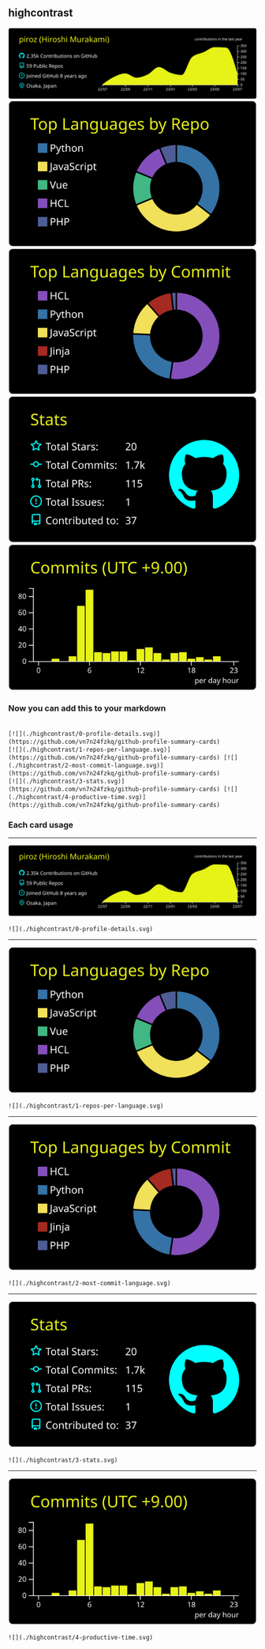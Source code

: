 ## highcontrast

[![](./0-profile-details.svg)](https://github.com/vn7n24fzkq/github-profile-summary-cards)
[![](./1-repos-per-language.svg)](https://github.com/vn7n24fzkq/github-profile-summary-cards) [![](./2-most-commit-language.svg)](https://github.com/vn7n24fzkq/github-profile-summary-cards)
[![](./3-stats.svg)](https://github.com/vn7n24fzkq/github-profile-summary-cards) [![](./4-productive-time.svg)](https://github.com/vn7n24fzkq/github-profile-summary-cards)
### Now you can add this to your markdown
```

[![](./highcontrast/0-profile-details.svg)](https://github.com/vn7n24fzkq/github-profile-summary-cards)
[![](./highcontrast/1-repos-per-language.svg)](https://github.com/vn7n24fzkq/github-profile-summary-cards) [![](./highcontrast/2-most-commit-language.svg)](https://github.com/vn7n24fzkq/github-profile-summary-cards)
[![](./highcontrast/3-stats.svg)](https://github.com/vn7n24fzkq/github-profile-summary-cards) [![](./highcontrast/4-productive-time.svg)](https://github.com/vn7n24fzkq/github-profile-summary-cards)

```

### Each card usage
---

![](./0-profile-details.svg)

```
![](./highcontrast/0-profile-details.svg)
```

    

---

![](./1-repos-per-language.svg)

```
![](./highcontrast/1-repos-per-language.svg)
```

    

---

![](./2-most-commit-language.svg)

```
![](./highcontrast/2-most-commit-language.svg)
```

    

---

![](./3-stats.svg)

```
![](./highcontrast/3-stats.svg)
```

    

---

![](./4-productive-time.svg)

```
![](./highcontrast/4-productive-time.svg)
```

    
